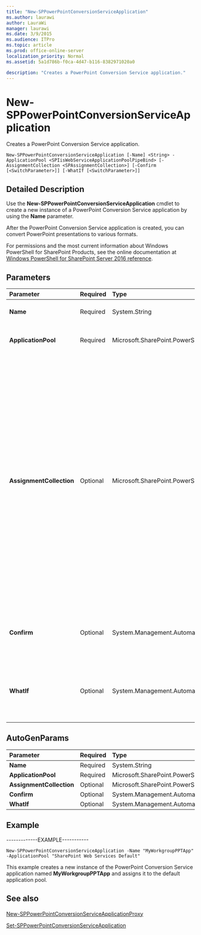 ```yaml
---
title: "New-SPPowerPointConversionServiceApplication"
ms.author: laurawi
author: LauraWi
manager: laurawi
ms.date: 3/9/2015
ms.audience: ITPro
ms.topic: article
ms.prod: office-online-server
localization_priority: Normal
ms.assetid: 5a1d786b-f0ca-4d47-b116-8382971020a0

description: "Creates a PowerPoint Conversion Service application."
---
```


# New-SPPowerPointConversionServiceApplication

Creates a PowerPoint Conversion Service application. 
  
```
New-SPPowerPointConversionServiceApplication [-Name] <String> -ApplicationPool <SPIisWebServiceApplicationPoolPipeBind> [-AssignmentCollection <SPAssignmentCollection>] [-Confirm [<SwitchParameter>]] [-WhatIf [<SwitchParameter>]]
```

## Detailed Description

Use the **New-SPPowerPointConversionServiceApplication** cmdlet to create a new instance of a PowerPoint Conversion Service application by using the **Name** parameter. 
  
After the PowerPoint Conversion Service application is created, you can convert PowerPoint presentations to various formats.
  
For permissions and the most current information about Windows PowerShell for SharePoint Products, see the online documentation at [Windows PowerShell for SharePoint Server 2016 reference](https://go.microsoft.com/fwlink/p/?LinkId=671715).
  
## Parameters

|**Parameter**|**Required**|**Type**|**Description**|
|:-----|:-----|:-----|:-----|
|**Name** <br/> |Required  <br/> |System.String  <br/> |Specifies the name of the PowerPoint Conversion Service application.  <br/> |
|**ApplicationPool** <br/> |Required  <br/> |Microsoft.SharePoint.PowerShell.SPIisWebServiceApplicationPoolPipeBind  <br/> |Assigns an application pool that Internet Information Services (IIS) will use for this service application.  <br/> |
|**AssignmentCollection** <br/> |Optional  <br/> |Microsoft.SharePoint.PowerShell.SPAssignmentCollection  <br/> |Manages objects for the purpose of proper disposal. Use of objects, such as **SPWeb** or **SPSite**, can use large amounts of memory and use of these objects in Windows PowerShell scripts requires proper memory management. Using the **SPAssignment** object, you can assign objects to a variable and dispose of the objects after they are needed to free up memory. When **SPWeb**, **SPSite**, or **SPSiteAdministration** objects are used, the objects are automatically disposed of if an assignment collection or the **Global** parameter is not used.  <br/> > [!NOTE]> When the **Global** parameter is used, all objects are contained in the global store. If objects are not immediately used, or disposed of by using the **Stop-SPAssignment** command, an out-of-memory scenario can occur.           |
|**Confirm** <br/> |Optional  <br/> |System.Management.Automation.SwitchParameter  <br/> |Prompts you for confirmation before executing the command. For more information, type the following command: **get-help about_commonparameters** <br/> |
|**WhatIf** <br/> |Optional  <br/> |System.Management.Automation.SwitchParameter  <br/> |Displays a message that describes the effect of the command instead of executing the command. For more information, type the following command: **get-help about_commonparameters** <br/> |
   
## AutoGenParams

|**Parameter**|**Required**|**Type**|**Description**|
|:-----|:-----|:-----|:-----|
|**Name** <br/> |Required  <br/> |System.String  <br/> ||
|**ApplicationPool** <br/> |Required  <br/> |Microsoft.SharePoint.PowerShell.SPIisWebServiceApplicationPoolPipeBind  <br/> ||
|**AssignmentCollection** <br/> |Optional  <br/> |Microsoft.SharePoint.PowerShell.SPAssignmentCollection  <br/> ||
|**Confirm** <br/> |Optional  <br/> |System.Management.Automation.SwitchParameter  <br/> ||
|**WhatIf** <br/> |Optional  <br/> |System.Management.Automation.SwitchParameter  <br/> ||
   
## Example

-------------EXAMPLE----------- 
  
```
New-SPPowerPointConversionServiceApplication -Name "MyWorkgroupPPTApp" -ApplicationPool "SharePoint Web Services Default"
```

This example creates a new instance of the PowerPoint Conversion Service application named **MyWorkgroupPPTApp** and assigns it to the default application pool. 
  
## See also

#### 

[New-SPPowerPointConversionServiceApplicationProxy](new-sppowerpointconversionserviceapplicationproxy.md)
  
[Set-SPPowerPointConversionServiceApplication](set-sppowerpointconversionserviceapplication.md)

